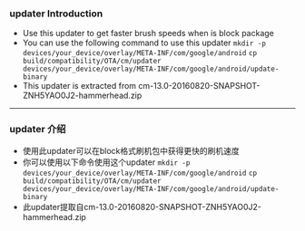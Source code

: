 ### updater Introduction

 * Use this updater to get faster brush speeds when is block package
 * You can use the following command to use this updater
   `mkdir -p devices/your_device/overlay/META-INF/com/google/android`
   `cp build/compatibility/OTA/cm/updater devices/your_device/overlay/META-INF/com/google/android/update-binary`
 * This updater is extracted from cm-13.0-20160820-SNAPSHOT-ZNH5YAO0J2-hammerhead.zip

----------------------------------------------------------------------------------------------------------------

### updater 介绍

 * 使用此updater可以在block格式刷机包中获得更快的刷机速度
 * 你可以使用以下命令使用这个updater
   `mkdir -p devices/your_device/overlay/META-INF/com/google/android`
   `cp build/compatibility/OTA/cm/updater devices/your_device/overlay/META-INF/com/google/android/update-binary`
 * 此updater提取自cm-13.0-20160820-SNAPSHOT-ZNH5YAO0J2-hammerhead.zip

